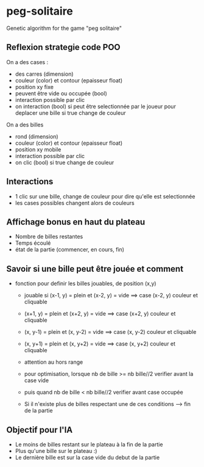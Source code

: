 # peg-solitaire

Genetic algorithm for the game "peg solitaire"

## Reflexion strategie code POO

On a des cases :

- des carres (dimension)
- couleur (color) et contour (epaisseur float)
- position xy fixe
- peuvent être vide ou occupée (bool)
- interaction possible par clic
- on interaction (bool) si peut être selectionnée par le joueur pour deplacer une bille
  si true change de couleur

On a des billes

- rond (dimension)
- couleur (color) et contour (epaisseur float)
- position xy mobile
- interaction possible par clic
- on clic (bool) si true change de couleur

## Interactions

- 1 clic sur une bille, change de couleur pour dire qu'elle est selectionnée
- les cases possibles changent alors de couleurs

## Affichage bonus en haut du plateau

- Nombre de billes restantes
- Temps écoulé
- état de la partie (commencer, en cours, fin)

## Savoir si une bille peut être jouée et comment

- fonction pour definir les billes jouables, de position (x,y)

  - jouable si (x-1, y) = plein et (x-2, y) = vide ==> case (x-2, y) couleur et cliquable
  - (x+1, y) = plein et (x+2, y) = vide ==> case (x+2, y) couleur et cliquable
  - (x, y-1) = plein et (x, y-2) = vide ==> case (x, y-2) couleur et cliquable
  - (x, y+1) = plein et (x, y+2) = vide ==> case (x, y+2) couleur et cliquable
  - attention au hors range

  - pour optimisation, lorsque nb de bille >= nb bille//2 verifier avant la case vide
  - puis quand nb de bille < nb bille//2 verifier avant case occupée

  - Si il n'existe plus de billes respectant une de ces conditions --> fin de la partie

## Objectif pour l'IA

- Le moins de billes restant sur le plateau à la fin de la partie
- Plus qu'une bille sur le plateau :)
- Le dernière bille est sur la case vide du debut de la partie
